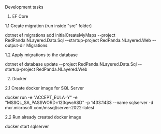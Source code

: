 Development tasks

1. EF Core

1.1 Create migration (run inside "src" folder)

dotnet ef migrations add InitialCreateMyMaps --project RedPanda.NLayered.Data.Sql --startup-project RedPanda.NLayered.Web --output-dir Migrations

1.2 Apply migrations to the database

dotnet ef database update --project RedPanda.NLayered.Data.Sql --startup-project RedPanda.NLayered.Web

2. Docker

2.1 Create docker image for SQL Server

docker run -e "ACCEPT_EULA=Y" -e "MSSQL_SA_PASSWORD=123qweASD" -p 1433:1433 --name sqlserver -d mcr.microsoft.com/mssql/server:2022-latest

2.2 Run already created docker image

docker start sqlserver
